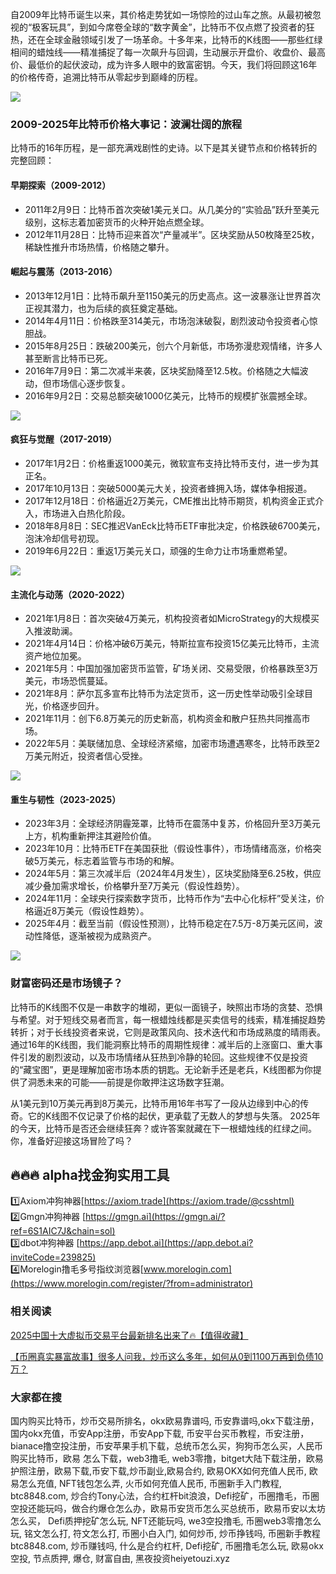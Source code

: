 自2009年比特币诞生以来，其价格走势犹如一场惊险的过山车之旅。从最初被忽视的“极客玩具”，到如今席卷全球的“数字黄金”，比特币不仅点燃了投资者的狂热，还在全球金融领域引发了一场革命。十多年来，比特币的K线图——那些红绿相间的蜡烛线——精准捕捉了每一次飙升与回调，生动展示开盘价、收盘价、最高价、最低价的起伏波动，成为许多人眼中的致富密钥。今天，我们将回顾这16年的价格传奇，追溯比特币从零起步到巅峰的历程。

![](https://fe095ec.webp.li/btc_16y_price_001.png)

### 2009-2025年比特币价格大事记：波澜壮阔的旅程
比特币的16年历程，是一部充满戏剧性的史诗。以下是其关键节点和价格转折的完整回顾：

#### 早期探索（2009-2012）
- 2011年2月9日：比特币首次突破1美元关口。从几美分的“实验品”跃升至美元级别，这标志着加密货币的火种开始点燃全球。
- 2012年11月28日：比特币迎来首次“产量减半”。区块奖励从50枚降至25枚，稀缺性推升市场热情，价格随之攀升。

#### 崛起与震荡（2013-2016）
- 2013年12月1日：比特币飙升至1150美元的历史高点。这一波暴涨让世界首次正视其潜力，也为后续的疯狂奠定基础。
- 2014年4月11日：价格跌至314美元，市场泡沫破裂，剧烈波动令投资者心惊胆战。
- 2015年8月25日：跌破200美元，创六个月新低，市场弥漫悲观情绪，许多人甚至断言比特币已死。
- 2016年7月9日：第二次减半来袭，区块奖励降至12.5枚。价格随之大幅波动，但市场信心逐步恢复。
- 2016年9月2日：交易总额突破1000亿美元，比特币的规模扩张震撼全球。

![](https://fe095ec.webp.li/btc_16y_price_002.png)

#### 疯狂与觉醒（2017-2019）
- 2017年1月2日：价格重返1000美元，微软宣布支持比特币支付，进一步为其正名。
- 2017年10月13日：突破5000美元大关，投资者蜂拥入场，媒体争相报道。
- 2017年12月18日：价格逼近2万美元，CME推出比特币期货，机构资金正式介入，市场进入白热化阶段。
- 2018年8月8日：SEC推迟VanEck比特币ETF审批决定，价格跌破6700美元，泡沫冷却信号初现。
- 2019年6月22日：重返1万美元关口，顽强的生命力让市场重燃希望。

![](https://fe095ec.webp.li/btc_16y_price_003.png)

#### 主流化与动荡（2020-2022）
- 2021年1月8日：首次突破4万美元，机构投资者如MicroStrategy的大规模买入推波助澜。
- 2021年4月14日：价格冲破6万美元，特斯拉宣布投资15亿美元比特币，主流资产地位加冕。
- 2021年5月：中国加强加密货币监管，矿场关闭、交易受限，价格暴跌至3万美元，市场恐慌蔓延。
- 2021年8月：萨尔瓦多宣布比特币为法定货币，这一历史性举动吸引全球目光，价格逐步回升。
- 2021年11月：创下6.8万美元的历史新高，机构资金和散户狂热共同推高市场。
- 2022年5月：美联储加息、全球经济紧缩，加密市场遭遇寒冬，比特币跌至2万美元附近，投资者信心受挫。

![](https://fe095ec.webp.li/btc_16y_price_004.png)

#### 重生与韧性（2023-2025）
- 2023年3月：全球经济阴霾笼罩，比特币在震荡中复苏，价格回升至3万美元上方，机构重新押注其避险价值。
- 2023年10月：比特币ETF在美国获批（假设性事件），市场情绪高涨，价格突破5万美元，标志着监管与市场的和解。
- 2024年5月：第三次减半后（2024年4月发生），区块奖励降至6.25枚，供应减少叠加需求增长，价格攀升至7万美元（假设性趋势）。
- 2024年11月：全球央行探索数字货币，比特币作为“去中心化标杆”受关注，价格逼近8万美元（假设性趋势）。
- 2025年4月：截至当前（假设性预测），比特币稳定在7.5万-8万美元区间，波动性降低，逐渐被视为成熟资产。

![](https://fe095ec.webp.li/btc_16y_price_005.png)

### 财富密码还是市场镜子？
比特币的K线图不仅是一串数字的堆砌，更似一面镜子，映照出市场的贪婪、恐惧与希望。对于短线交易者而言，每一根蜡烛线都是买卖信号的线索，精准捕捉趋势转折；对于长线投资者来说，它则是政策风向、技术迭代和市场成熟度的晴雨表。
通过16年的K线图，我们能洞察比特币的周期性规律：减半后的上涨窗口、重大事件引发的剧烈波动，以及市场情绪从狂热到冷静的轮回。这些规律不仅是投资的“藏宝图”，更是理解加密市场本质的钥匙。无论新手还是老兵，K线图都为你提供了洞悉未来的可能——前提是你敢押注这场数字狂潮。

从1美元到10万美元再到8万美元，比特币用16年书写了一段从边缘到中心的传奇。它的K线图不仅记录了价格的起伏，更承载了无数人的梦想与失落。
2025年的今天，比特币是否还会继续狂奔？或许答案就藏在下一根蜡烛线的红绿之间。你，准备好迎接这场冒险了吗？


## 🔥🔥🔥 alpha找金狗实用工具
1️⃣Axiom冲狗神器[https://axiom.trade](https://axiom.trade/@csshtml)  
2️⃣Gmgn冲狗神器 [https://gmgn.ai](https://gmgn.ai/?ref=6S1AIC7J&chain=sol)  
3️⃣dbot冲狗神器 [https://app.debot.ai](https://app.debot.ai?inviteCode=239825)  
4️⃣Morelogin撸毛多号指纹浏览器[www.morelogin.com](https://www.morelogin.com/register/?from=administrator)  

### 相关阅读
[2025中国十大虚拟币交易平台最新排名出来了🔥【值得收藏】](https://btc8848.com/top-10-exchanges/)

[【币圈真实暴富故事】很多人问我，炒币这么多年，如何从0到1100万再到负债10万？](https://heiyetouzi.xyz/biquanstory001/)

### 大家都在搜
国内购买比特币，炒币交易所排名，okx欧易靠谱吗, 币安靠谱吗,okx下载注册，国内okx充值，币安App注册，币安App下载, 币安平台买币教程，币安注册，bianace撸空投注册，币安苹果手机下载，总统币怎么买，狗狗币怎么买，人民币购买比特币，欧易 怎么下载，web3撸毛, web3零撸，bitget大陆下载注册，欧易护照注册，欧易下载,币安下载,炒币副业,欧易合约, 欧易OKX如何充值人民币, 欧易怎么充值, NFT钱包怎么弄, 火币如何充值人民币, 币圈新手入门教程, btc8848.com, 炒合约Tony心法，合约杠杆bit浪浪，Defi挖矿，币圈撸毛，币圈空投还能玩吗，做合约爆仓怎么办，欧易币安货币怎么买总统币，欧易币安以太坊怎么买， Defi质押挖矿怎么玩, NFT还能玩吗, we3空投撸毛, 币圈web3零撸怎么玩, 铭文怎么打, 符文怎么打, 币圈小白入门, 如何炒币, 炒币挣钱吗, 币圈新手教程btc8848.com, 炒币赚钱吗, 什么是合约杠杆, Defi挖矿, 币圈撸毛怎么玩, 欧易okx空投, 节点质押, 爆仓, 财富自由, 黑夜投资heiyetouzi.xyz